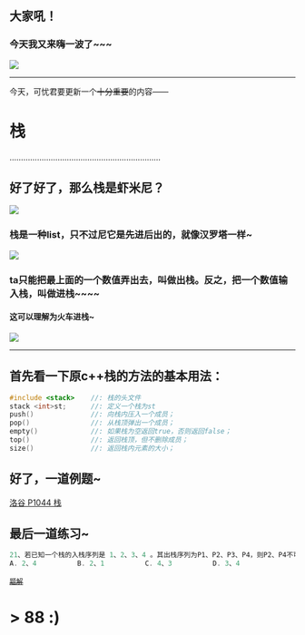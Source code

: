 ## 大家吼！

### 今天我又来嗨一波了~~~

![](http://www.gaoxiaogif.com/d/file/201612/8095498aa5e00c20c3666cae164e8765.jpg)

---

今天，可忧君要更新一个~~十分重要~~的内容——

# 栈

…………………………………………………………

## 好了好了，那么栈是虾米尼？

![](https://gss1.bdstatic.com/9vo3dSag_xI4khGkpoWK1HF6hhy/baike/s%3D220/sign=4b2162dc1bd5ad6eaef963e8b1cb39a3/8b82b9014a90f603eab7c55f3912b31bb051eda7.jpg)

### 栈是一种list，只不过尼它是先进后出的，就像汉罗塔一样~

![](http://www.juoou.cn/uploads/allimg/160412/1_160412131627_1.jpg)

### ta只能把最上面的一个数值弄出去，叫做出栈。反之，把一个数值输入栈，叫做进栈~~~~

#### 这可以理解为火车进栈~

![](https://cdn.luogu.org/upload/pic/19439.png)

---

## 首先看一下原c++栈的方法的基本用法：
```cpp
#include <stack>	//: 栈的头文件
stack <int>st;		//: 定义一个栈为st
push()				//: 向栈内压入一个成员；
pop()				//: 从栈顶弹出一个成员；
empty()				//: 如果栈为空返回true，否则返回false；
top()				//: 返回栈顶，但不删除成员；
size()				//: 返回栈内元素的大小；
```

## 好了，一道例题~

[洛谷 P1044 栈](https://www.luogu.org/problemnew/show/P1044)

## 最后一道练习~

```cpp
21、若已知一个栈的入栈序列是 1、2、3、4 。其出栈序列为P1、P2、P3、P4，则P2、P4不可能是（ ）
A. 2、4			B. 2、1			C. 4、3			D. 3、4
```

[~~`题解`~~](https://www.zybuluo.com/keyou-Fang/note/1151600)

# > 88 :)
